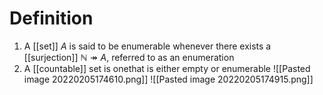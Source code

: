 # Definition
1. A [[set]] $A$ is said to be enumerable whenever there exists a [[surjection]] $\mathbb{N} \twoheadrightarrow A$, referred to as an enumeration
2. A [[countable]] set is onethat is either empty or enumerable
![[Pasted image 20220205174610.png]]
![[Pasted image 20220205174915.png]]
